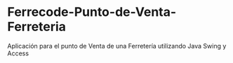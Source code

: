 # Ferrecode-Punto-de-Venta-Ferreteria
Aplicación para el punto de Venta de una Ferretería utilizando Java Swing y Access
